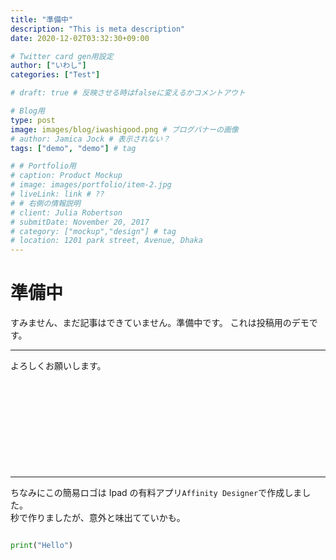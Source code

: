 ```yaml
---
title: "準備中"
description: "This is meta description"
date: 2020-12-02T03:32:30+09:00

# Twitter card gen用設定
author: ["いわし"]
categories: ["Test"]

# draft: true # 反映させる時はfalseに変えるかコメントアウト

# Blog用
type: post
image: images/blog/iwashigood.png # ブログバナーの画像
# author: Jamica Jock # 表示されない？
tags: ["demo", "demo"] # tag

# # Portfolio用
# caption: Product Mockup
# image: images/portfolio/item-2.jpg
# liveLink: link # ??
# # 右側の情報説明
# client: Julia Robertson
# submitDate: November 20, 2017
# category: ["mockup","design"] # tag
# location: 1201 park street, Avenue, Dhaka
---
```


# 準備中

すみません、まだ記事はできていません。準備中です。
これは投稿用のデモです。

---

よろしくお願いします。

<div class="iframely-embed"><div class="iframely-responsive" style="height: 140px; padding-bottom: 0;"><a href="https://biwashi.github.io/blog/" data-iframely-url="//cdn.iframe.ly/api/iframe?url=https%3A%2F%2Fbiwashi.github.io%2Fblog%2F&amp;key=f35ef3e07c3f9ce01b389a206da306f5&amp;iframe=card-small"></a></div></div><script async src="//cdn.iframe.ly/embed.js" charset="utf-8"></script>

---

ちなみにこの簡易ロゴは Ipad の有料アプリ`Affinity Designer`で作成しました。  
秒で作りましたが、意外と味出てていかも。

```python {linenos=table}

print("Hello")

```
